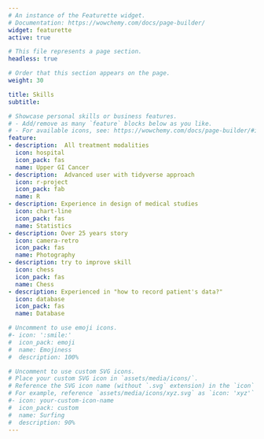 ```yaml
---
# An instance of the Featurette widget.
# Documentation: https://wowchemy.com/docs/page-builder/
widget: featurette
active: true

# This file represents a page section.
headless: true

# Order that this section appears on the page.
weight: 30

title: Skills
subtitle:

# Showcase personal skills or business features.
# - Add/remove as many `feature` blocks below as you like.
# - For available icons, see: https://wowchemy.com/docs/page-builder/#icons
feature:
- description:  All treatment modalities
  icon: hospital
  icon_pack: fas
  name: Upper GI Cancer
- description:  Advanced user with tidyverse approach
  icon: r-project
  icon_pack: fab
  name: R
- description: Experience in design of medical studies
  icon: chart-line
  icon_pack: fas
  name: Statistics
- description: Over 25 years story
  icon: camera-retro
  icon_pack: fas
  name: Photography
- description: try to improve skill
  icon: chess
  icon_pack: fas
  name: Chess
- description: Experienced in "how to record patient's data?"
  icon: database
  icon_pack: fas
  name: Database

# Uncomment to use emoji icons.
#- icon: ':smile:'
#  icon_pack: emoji
#  name: Emojiness
#  description: 100% 

# Uncomment to use custom SVG icons.
# Place your custom SVG icon in `assets/media/icons/`.
# Reference the SVG icon name (without `.svg` extension) in the `icon` field.
# For example, reference `assets/media/icons/xyz.svg` as `icon: 'xyz'`
#- icon: your-custom-icon-name
#  icon_pack: custom
#  name: Surfing
#  description: 90%
---
```


